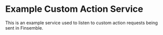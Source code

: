 # Example Custom Action Service

This is an example service used to listen to custom action requests being sent in Finsemble.
